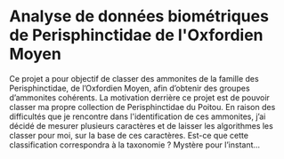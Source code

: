 # Analyse de données biométriques de Perisphinctidae de l'Oxfordien Moyen

Ce projet a pour objectif de classer des ammonites de la famille des Perisphinctidae, de l’Oxfordien Moyen, afin d’obtenir des groupes d’ammonites cohérents.
La motivation derrière ce projet est de pouvoir classer ma propre collection de Perisphinctidae du Poitou. En raison des difficultés que je rencontre dans l'identification de ces ammonites, j’ai décidé de mesurer plusieurs caractères et de laisser les algorithmes les classer pour moi, sur la base de ces caractères.
Est-ce que cette classification correspondra à la taxonomie ? Mystère pour l’instant… 


